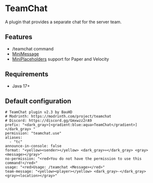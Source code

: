 # TeamChat
A plugin that provides a separate chat for the server team.

## Features
- /teamchat command
- [MiniMessage](https://docs.advntr.dev/minimessage/format.html)
- [MiniPlaceholders](https://modrinth.com/plugin/miniplaceholders) support for Paper and Velocity

## Requirements
- Java 17+

## Default configuration

```
# TeamChat plugin v2.3 by BauHD
# Modrinth: https://modrinth.com/project/teamchat
# Discord: https://discord.gg/Gmxwzz2rA9
prefix: "<dark_gray>[<gradient:blue:aqua>TeamChat</gradient>]</dark_gray> "
permission: "teamchat.use"
aliases:
  - "tc"
announce-in-console: false
format: "<yellow><sender></yellow> <dark_gray>»</dark_gray> <gray><message></gray>"
no-permission: "<red>You do not have the permission to use this command!</red>"
usage: "<red>Usage: /teamchat <Message></red>"
team-message: "<yellow><player></yellow> <dark_gray>-</dark_gray> <gray><location></gray>"
```
